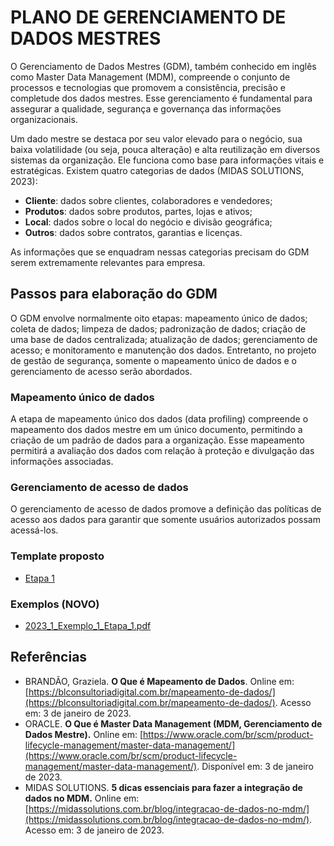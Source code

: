 # PLANO DE GERENCIAMENTO DE DADOS MESTRES
O Gerenciamento de Dados Mestres (GDM), também conhecido em inglês como Master Data Management (MDM), compreende o conjunto de processos e tecnologias que promovem a consistência, precisão e completude dos dados mestres. Esse gerenciamento é fundamental para assegurar a qualidade, segurança e governança das informações organizacionais.

Um dado mestre se destaca por seu valor elevado para o negócio, sua baixa volatilidade (ou seja, pouca alteração) e alta reutilização em diversos sistemas da organização. Ele funciona como base para informações vitais e estratégicas. Existem quatro categorias de dados (MIDAS SOLUTIONS, 2023):

* **Cliente**: dados sobre clientes, colaboradores e vendedores;
* **Produtos**: dados sobre produtos, partes, lojas e ativos;
* **Local**: dados sobre o local do negócio e divisão geográfica;
* **Outros**: dados sobre contratos, garantias e licenças.

As informações que se enquadram nessas categorias precisam do GDM serem extremamente relevantes para empresa.

## Passos para elaboração do GDM
O GDM envolve normalmente oito etapas: mapeamento único de dados; coleta de dados; limpeza de dados; padronização de dados; criação de uma base de dados centralizada; atualização de dados; gerenciamento de acesso; e monitoramento e manutenção dos dados. Entretanto, no projeto de gestão de segurança, somente o mapeamento único de dados e o gerenciamento de acesso serão abordados.

### Mapeamento único de dados
A etapa de mapeamento único dos dados (data profiling) compreende o mapeamento dos dados mestre em um único documento, permitindo a criação de um padrão de dados para a organização. Esse mapeamento permitirá a avaliação dos dados com relação à proteção e divulgação das informações associadas.

### Gerenciamento de acesso de dados
O gerenciamento de acesso de dados promove a definição das políticas de acesso aos dados para garantir que somente usuários autorizados possam acessá-los.

### Template proposto
* [Etapa 1](./Templates/Etapa-1.docx)

### Exemplos (NOVO)
* [2023_1_Exemplo_1_Etapa_1.pdf](./Exemplos/2023_1_Exemplo_1_Etapa_1.pdf)

## Referências

* BRANDÃO, Graziela. **O Que é Mapeamento de Dados**. Online em: [https://blconsultoriadigital.com.br/mapeamento-de-dados/](https://blconsultoriadigital.com.br/mapeamento-de-dados/). Acesso em: 3 de janeiro de 2023.
* ORACLE. **O Que é Master Data Management (MDM, Gerenciamento de Dados Mestre).** Online em: [https://www.oracle.com/br/scm/product-lifecycle-management/master-data-management/](https://www.oracle.com/br/scm/product-lifecycle-management/master-data-management/). Disponível em: 3 de janeiro de 2023.
* MIDAS SOLUTIONS. **5 dicas essenciais para fazer a integração de dados no MDM.** Online em: [https://midassolutions.com.br/blog/integracao-de-dados-no-mdm/](https://midassolutions.com.br/blog/integracao-de-dados-no-mdm/). Acesso em: 3 de janeiro de 2023.
